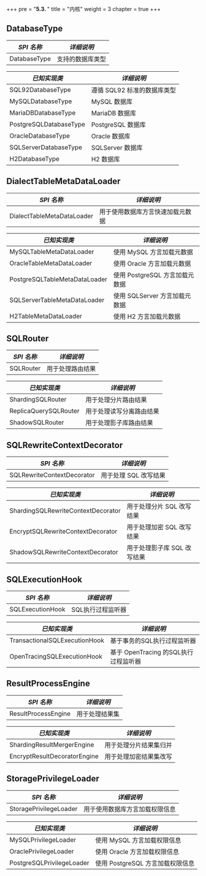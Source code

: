 +++
pre = "<b>5.3. </b>"
title = "内核"
weight = 3
chapter = true
+++

## DatabaseType

| *SPI 名称*             | *详细说明*                |
| ---------------------- | ------------------------ |
| DatabaseType           | 支持的数据库类型           |

| *已知实现类*            | *详细说明*                |
| ---------------------- | ------------------------ |
| SQL92DatabaseType      | 遵循 SQL92 标准的数据库类型 |
| MySQLDatabaseType      | MySQL 数据库              |
| MariaDBDatabaseType    | MariaDB 数据库            |
| PostgreSQLDatabaseType | PostgreSQL 数据库         |
| OracleDatabaseType     | Oracle 数据库             |
| SQLServerDatabaseType  | SQLServer 数据库          |
| H2DatabaseType         | H2 数据库                 |

## DialectTableMetaDataLoader

| *SPI 名称*                   | *详细说明*                    |
| ---------------------------- | ---------------------------- |
| DialectTableMetaDataLoader   | 用于使用数据库方言快速加载元数据 |

| *已知实现类*                   | *详细说明*                   |
| ----------------------------- | --------------------------- |
| MySQLTableMetaDataLoader      | 使用 MySQL 方言加载元数据      |
| OracleTableMetaDataLoader     | 使用 Oracle 方言加载元数据     |
| PostgreSQLTableMetaDataLoader | 使用 PostgreSQL 方言加载元数据 |
| SQLServerTableMetaDataLoader  | 使用 SQLServer 方言加载元数据  |
| H2TableMetaDataLoader         | 使用 H2 方言加载元数据         |

## SQLRouter

| *SPI 名称*                   | *详细说明*                 |
| ---------------------------- | ------------------------- |
| SQLRouter                    | 用于处理路由结果            |

| *已知实现类*                   | *详细说明*                |
| ----------------------------- | ------------------------ |
| ShardingSQLRouter             | 用于处理分片路由结果       |
| ReplicaQuerySQLRouter         | 用于处理读写分离路由结果    |
| ShadowSQLRouter               | 用于处理影子库路由结果      |

## SQLRewriteContextDecorator

| *SPI 名称*                         | *详细说明*                 |
| ---------------------------------- | ------------------------- |
| SQLRewriteContextDecorator         | 用于处理 SQL 改写结果       |

| *已知实现类*                        | *详细说明*                 |
| ---------------------------------- | ------------------------- |
| ShardingSQLRewriteContextDecorator | 用于处理分片 SQL 改写结果   |
| EncryptSQLRewriteContextDecorator  | 用于处理加密 SQL 改写结果   |
| ShadowSQLRewriteContextDecorator   | 用于处理影子库 SQL 改写结果 |

## SQLExecutionHook

| *SPI 名称*                     | *详细说明*                        |
| ----------------------------- | --------------------------------- |
| SQLExecutionHook              | SQL执行过程监听器 |

| *已知实现类*                   | *详细说明*                         |
| ----------------------------- | --------------------------------- |
| TransactionalSQLExecutionHook | 基于事务的SQL执行过程监听器          |
| OpenTracingSQLExecutionHook   | 基于 OpenTracing 的SQL执行过程监听器 |

## ResultProcessEngine

| *SPI 名称*                   | *详细说明*           |
| ---------------------------- | ------------------- |
| ResultProcessEngine          | 用于处理结果集        |

| *已知实现类*                  | *详细说明*           |
| ---------------------------- | ------------------- |
| ShardingResultMergerEngine   | 用于处理分片结果集归并 |
| EncryptResultDecoratorEngine | 用于处理加密结果集改写 |

## StoragePrivilegeLoader

| *SPI 名称*                 | *详细说明*                     |
| ------------------------- | ----------------------------- |
| StoragePrivilegeLoader    | 用于使用数据库方言加载权限信息    |

| *已知实现类*                | *详细说明*                     |
| ------------------------- | ----------------------------- |
| MySQLPrivilegeLoader      | 使用 MySQL 方言加载权限信息      |
| OraclePrivilegeLoader     | 使用 Oracle 方言加载权限信息     |
| PostgreSQLPrivilegeLoader | 使用 PostgreSQL 方言加载权限信息 |